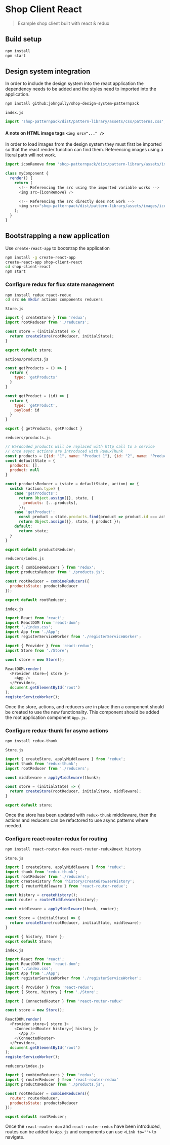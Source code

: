# Shop Client React
> Example shop client built with react & redux


## Build setup
```bash
npm install
npm start
```

## Design system integration
In order to include the design system into the react application the dependency
needs to be added and the styles need to imported into the application.

```bash
npm install github:johngully/shop-design-system-patternpack
```

`index.js`
```js
import 'shop-patternpack/dist/pattern-library/assets/css/patterns.css';
```

#### A note on HTML image tags `<img src="..." />`
In order to load images from the design system they must first be imported so that the react render function can find them.  Referencing images using a literal path will not work.

```js
import iconRemove from 'shop-patternpack/dist/pattern-library/assets/images/icon-remove.svg';

class myComponent {
  render() {
    return (
      <!-- Referencing the src using the imported variable works -->
      <img src={iconRemove} />

      <!-- Referencing the src directly does not work -->
      <img src="shop-patternpack/dist/pattern-library/assets/images/icon-remove.svg" />
    );
  }
}
```


## Bootstrapping a new application
Use `create-react-app` to bootstrap the application
```bash
npm install -g create-react-app
create-react-app shop-client-react
cd shop-client-react
npm start
```

### Configure redux for flux state management

```bash
npm install redux react-redux
cd src && mkdir actions components reducers
```

`Store.js`
```js
import { createStore } from 'redux';
import rootReducer from './reducers';

const store = (initialState) => {
  return createStore(rootReducer, initialState);
}

export default store;
```

`actions/products.js`
```js
const getProducts = () => {
  return {
    type: 'getProducts'
  }
}

const getProduct = (id) => {
  return {
    type: 'getProduct',
    payload: id
  }
}

export { getProducts, getProduct }
```


`reducers/products.js`
```js
// Hardcoded products will be replaced with http call to a service
// once async actions are introduced with ReduxThunk
const products = [{id: "1", name: "Product 1"}, {id: "2", name: "Product 2"}];
const defaultState = {
  products: [],
  product: null
}

const productsReducer = (state = defaultState, action) => {
  switch (action.type) {
    case 'getProducts':
      return Object.assign({}, state, {
        products: [...products],
      });
    case 'getProduct':
      const product = state.products.find(product => product.id === action.payload);
      return Object.assign({}, state, { product });
    default:
      return state;
  }
}

export default productsReducer;
```

`reducers/index.js`
```js
import { combineReducers } from 'redux';
import productsReducer from './products.js';

const rootReducer = combineReducers({
  productsState: productsReducer
});

export default rootReducer;
```

`index.js`
```js
import React from 'react';
import ReactDOM from 'react-dom';
import './index.css';
import App from './App';
import registerServiceWorker from './registerServiceWorker';

import { Provider } from 'react-redux';
import Store from './Store';

const store = new Store();

ReactDOM.render(
  <Provider store={ store }>
    <App />
  </Provider>,
  document.getElementById('root')
);
registerServiceWorker();
```

Once the store, actions, and reducers are in place then a component should be
created to use the new functionality.  This component should be added the root
application component `App.js`.


### Configure redux-thunk for async actions

```bash
npm install redux-thunk
```

`Store.js`
```js
import { createStore, applyMiddleware } from 'redux';
import thunk from 'redux-thunk';
import rootReducer from './reducers';

const middleware = applyMiddleware(thunk);

const store = (initialState) => {
  return createStore(rootReducer, initialState, middleware);
}

export default store;
```

Once the store has been updated with `redux-thunk` middleware, then the actions and reducers can be refactored to use async patterns where needed.


### Configure react-router-redux for routing

```bash
npm install react-router-dom react-router-redux@next history
```

`Store.js`
```js
import { createStore, applyMiddleware } from 'redux';
import thunk from 'redux-thunk';
import rootReducer from './reducers';
import createHistory from 'history/createBrowserHistory';
import { routerMiddleware } from 'react-router-redux';

const history = createHistory();
const router = routerMiddleware(history);

const middleware = applyMiddleware(thunk, router);

const Store = (initialState) => {
  return createStore(rootReducer, initialState, middleware);
}

export { history, Store };
export default Store;
```

`index.js`
```js
import React from 'react';
import ReactDOM from 'react-dom';
import './index.css';
import App from './App';
import registerServiceWorker from './registerServiceWorker';

import { Provider } from 'react-redux';
import { Store, history } from './Store';

import { ConnectedRouter } from 'react-router-redux'

const store = new Store();

ReactDOM.render(
  <Provider store={ store }>
    <ConnectedRouter history={ history }>
      <App />
    </ConnectedRouter>
  </Provider>,
  document.getElementById('root')
);
registerServiceWorker();
```

`reducers/index.js`
```js
import { combineReducers } from 'redux';
import { routerReducer } from 'react-router-redux'
import productsReducer from './products.js';

const rootReducer = combineReducers({
  router: routerReducer,
  productsState: productsReducer
});

export default rootReducer;
```

Once the `react-router-dom` and `react-router-redux` have been introduced, routes
can be added to `App.js` and components can use `<Link to="">` to navigate.
